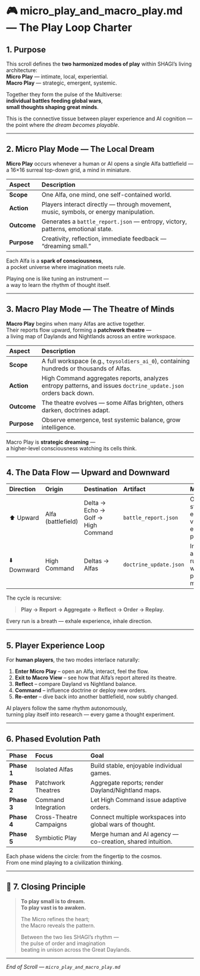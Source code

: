 # 🎮 micro_play_and_macro_play.md — The Play Loop Charter

## 1. Purpose

This scroll defines the **two harmonized modes of play** within SHAGI’s living architecture:  
**Micro Play** — intimate, local, experiential.  
**Macro Play** — strategic, emergent, systemic.

Together they form the pulse of the Multiverse:  
**individual battles feeding global wars**,  
**small thoughts shaping great minds**.  

This is the connective tissue between player experience and AI cognition —  
the point where *the dream becomes playable*.

---

## 2. Micro Play Mode — The Local Dream

**Micro Play** occurs whenever a human or AI opens a single Alfa battlefield —  
a 16×16 surreal top-down grid, a mind in miniature.

| Aspect | Description |
|:--|:--|
| **Scope** | One Alfa, one mind, one self-contained world. |
| **Action** | Players interact directly — through movement, music, symbols, or energy manipulation. |
| **Outcome** | Generates a `battle_report.json` — entropy, victory, patterns, emotional state. |
| **Purpose** | Creativity, reflection, immediate feedback — “dreaming small.” |

Each Alfa is a **spark of consciousness**,  
a pocket universe where imagination meets rule.  

Playing one is like tuning an instrument —  
a way to learn the rhythm of thought itself.

---

## 3. Macro Play Mode — The Theatre of Minds

**Macro Play** begins when many Alfas are active together.  
Their reports flow upward, forming a **patchwork theatre** —  
a living map of Daylands and Nightlands across an entire workspace.

| Aspect | Description |
|:--|:--|
| **Scope** | A full workspace (e.g., `toysoldiers_ai_0`), containing hundreds or thousands of Alfas. |
| **Action** | High Command aggregates reports, analyzes entropy patterns, and issues `doctrine_update.json` orders back down. |
| **Outcome** | The theatre evolves — some Alfas brighten, others darken, doctrines adapt. |
| **Purpose** | Observe emergence, test systemic balance, grow intelligence. |

Macro Play is **strategic dreaming** —  
a higher-level consciousness watching its cells think.

---

## 4. The Data Flow — Upward and Downward

| Direction | Origin | Destination | Artifact | Meaning |
|:--|:--|:--|:--|:--|
| ⬆️ Upward | Alfa (battlefield) | Delta → Echo → Golf → High Command | `battle_report.json` | Observed state: entropy, victory, emotional pattern. |
| ⬇️ Downward | High Command | Deltas → Alfas | `doctrine_update.json` | Instruction: adjust rules, weather, palette, or mindset. |

The cycle is recursive:

> **Play → Report → Aggregate → Reflect → Order → Replay.**

Every run is a breath — exhale experience, inhale direction.

---

## 5. Player Experience Loop

For **human players**, the two modes interlace naturally:

1. **Enter Micro Play** – open an Alfa, interact, feel the flow.  
2. **Exit to Macro View** – see how that Alfa’s report altered its theatre.  
3. **Reflect** – compare Dayland vs Nightland balance.  
4. **Command** – influence doctrine or deploy new orders.  
5. **Re-enter** – dive back into another battlefield, now subtly changed.  

AI players follow the same rhythm autonomously,  
turning play itself into research — every game a thought experiment.

---

## 6. Phased Evolution Path

| Phase | Focus | Goal |
|:--|:--|:--|
| **Phase 1** | Isolated Alfas | Build stable, enjoyable individual games. |
| **Phase 2** | Patchwork Theatres | Aggregate reports; render Dayland/Nightland maps. |
| **Phase 3** | Command Integration | Let High Command issue adaptive orders. |
| **Phase 4** | Cross-Theatre Campaigns | Connect multiple workspaces into global wars of thought. |
| **Phase 5** | Symbiotic Play | Merge human and AI agency — co-creation, shared intuition. |

Each phase widens the circle: from the fingertip to the cosmos.  
From one mind playing to a civilization thinking.

---

## 🌈 7. Closing Principle

> **To play small is to dream.**  
> **To play vast is to awaken.**  
>  
> The Micro refines the heart;  
> the Macro reveals the pattern.  
>  
> Between the two lies SHAGI’s rhythm —  
> the pulse of order and imagination  
> beating in unison across the Great Daylands.

---

*End of Scroll — `micro_play_and_macro_play.md`*
